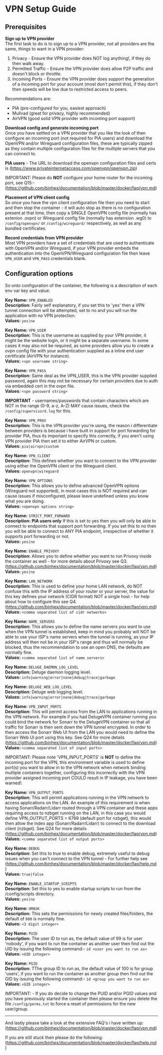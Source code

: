 # **VPN Setup Guide**

## **Prerequisites**<br>

**Sign up to VPN provider**<br>
The first task to do is to sign up to a VPN provider, not all providers are the same, things to want in a VPN provider:

1. Privacy - Ensure the VPN provider does NOT log anything!, if they do then walk away.
2. Permitted Traffic - Ensure the VPN provider does allow P2P traffic and doesn't block or throttle.
3. Incoming Ports - Ensure the VPN provider does support the generation of a incoming port for your account (most don't permit this), if they don't then speeds will be low due to restricted access to peers.

Recommendations are:

- PIA (pre-configured for you, easiest approach)
- Mullvad (great for privacy, highly recommended)
- AirVPN (good solid VPN provider with incoming port support)

**Download config and generate incoming port**<br>
Once you have settled on a VPN provider that you like the look of then configure an incoming port (not required for PIA users) and download the OpenVPN and/or Wireguard configuration files, these are typically zipped as they contain multiple configuration files for the multiple servers that you can connect to.

**PIA users** - The URL to download the openvpn configuration files and certs is (<https://www.privateinternetaccess.com/openvpn/openvpn.zip>)

IMPORTANT: Please do **NOT** configure your home router for the incoming port, see Q15:- (<https://github.com/binhex/documentation/blob/master/docker/faq/vpn.md>)

**Placement of VPN client config**<br>
So once you have the vpn client configuration file then you need to start and then stop the container - it will auto stop as there is no configuration present at that time, then copy a SINGLE OpenVPN config file (normally has extenion .ovpn) or Wireguard config file (normally has extension .wg0) to ```/config/openvpn/``` or ```/config/wireguard/``` respectively, as well as any bundled certificates.

**Record credentials from VPN provider**<br>
Most VPN providers have a set of credentials that are used to authenticate with OpenVPN and/or Wireguard, if your VPN provider embeds the authentication into the OpenVPN/Wireguard configuration file then leave ```VPN_USER``` and ```VPN_PASS``` credentials blank.

## **Configuration options**<br>

So onto configuration of the container, the following is a description of each env var key and value:

**Key Name:** ```VPN_ENABLED```<br>
**Description:** Fairly self explanatory, if you set this to 'yes' then a VPN tunnel connection will be attempted, set to no and you will run the application with no VPN protection.<br>
**Values:** ```yes|no```<br>

**Key Name:** ```VPN_USER```<br>
**Description:** This is the username as supplied by your VPN provider, it might be the website login, or it might be a separate username. In some cases it may also not be required, as some providers allow you to create a ovpn config file with your authentication supplied as a inline end user certificate (AirVPN for instance).<br>
**Values:** ```<vpn username string>```<br>

**Key Name:** ```VPN_PASS```<br>
**Description:** Same deal as the VPN_USER, this is the VPN provider supplied password, again this may not be necessary for certain providers due to auth via embedded cert in the ovpn file.<br>
**Values:** ```<vpn password string>```<br>

**IMPORTANT** - usernames/passwords that contain characters which are NOT in the range (0-9, a-z, A-Z) MAY cause issues, check the ```/config/supervisord.log``` for this.

**Key Name:** ```VPN_PROV```<br>
**Description:** This is the VPN provider you're using, the reason i differentiate between providers is because i have built in support for port forwarding for provider PIA, thus its important to specify this correctly, if you aren't using VPN provider PIA then set it to either AirVPN or custom.<br>
**Values:** ```pia|airvpn|custom```<br>

**Key Name:** ```VPN_CLIENT```<br>
**Description:**  This defines whether you want to connect to the VPN provider using either the OpenVPN client or the Wireguard client.<br>
**Values:** ```openvpn|wireguard```<br>

**Key Name:** ```VPN_OPTIONS```<br>
**Description:** This allows you to define advanced OpenVPN options (Wireguard not supported), in most cases this is NOT required and can cause issues if misconfigured, please leave undefined unless you know what you are doing.<br>
**Values:** ```<openvpn options string>```<br>

**Key Name:** ```STRICT_PORT_FORWARD```<br>
**Description:**  **PIA users only** If this is set to yes then you will only be able to connect to endpoints that support port forwarding. If you set this to no then you will be able to connect to ANY PIA endpoint, irrespective of whether it supports port forwarding or not.<br>
**Values:** ```yes|no```<br>

**Key Name:** ```ENABLE_PRIVOXY```<br>
**Description:** Allows you to define whether you want to run Privoxy inside the container as well - for more details about Privoxy see Q3. (<https://github.com/binhex/documentation/blob/master/docker/faq/vpn.md>)<br>
**Values:** ```yes|no```<br>

**Key Name:** ```LAN_NETWORK```<br>
**Description:** This is used to define your home LAN network, do NOT confuse this with the IP address of your router or your server, the value for this key defines your network (CIDR format) NOT a single host - for help about how to configure this see Q4. (<https://github.com/binhex/documentation/blob/master/docker/faq/vpn.md>)<br>
**Values:** ```<comma separated list of cidr networks>```<br>

**Key Name:** ```NAME_SERVERS```<br>
**Description:** This allows you to define the name servers you want to use when the VPN tunnel is established, keep in mind you probably will NOT be able to use your ISP's name servers when the tunnel is running, as your IP address will then not be in your ISP's range and thus will normally be blocked, thus the recommendation to use an open DNS, the defaults are normally fine.<br>
**Values:** ```<comma separated list of name servers>```<br>

**Key Name:** ```DELUGE_DAEMON_LOG_LEVEL```<br>
**Description:** Deluge daemon logging level.<br>
**Values:** ```info|warning|error|none|debug|trace|garbage```<br>

**Key Name:** ```DELUGE_WEB_LOG_LEVEL```<br>
**Description:** Deluge web logging level.<br>
**Values:** ```info|warning|error|none|debug|trace|garbage```<br>

**Key Name:** ```VPN_INPUT_PORTS```<br>
**Description:** This will permit access from the LAN to applications running in the VPN network. For example if you had DelugeVPN container running you could bind the network for Sonarr to the DelugeVPN container so that all traffic for Sonarr is then sent down the VPN tunnel encrypted. In order to then access the Sonarr Web UI from the LAN you would need to define the Sonarr Web UI port using this key. See Q24 for more details (<https://github.com/binhex/documentation/blob/master/docker/faq/vpn.md>)<br>
 **Values:** ```<comma separated list of input ports>```<br>

IMPORTANT: Please note 'VPN_INPUT_PORTS' is **NOT** to define the incoming port for the VPN, this environment variable is used to define port(s) you want to allow in to the VPN network when network binding multiple containers together, configuring this incorrectly with the VPN provider assigned incoming port COULD result in IP leakage, you have been warned!.

**Key Name:** ```VPN_OUTPUT_PORTS```<br>
**Description:** This will permit applications running in the VPN network to access applications on the LAN. An example of this requirement is when having Sonarr/Radarr/Lidarr routed through a VPN container and these apps requiring access to nzbget running on the LAN, in this case you would define VPN_OUTPUT_PORTS = 6789 (default port for nzbget), this would then allow the index app (Sonarr/Radarr/Lidarr) to connect to the download client (nzbget). See Q24 for more details (<https://github.com/binhex/documentation/blob/master/docker/faq/vpn.md>)<br>
 **Values:** ```<comma separated list of output ports>```<br>

**Key Name:** ```DEBUG```<br>
**Description:** Set this to true to enable debug, extremely useful to debug issues when you can't connect to the VPN tunnel - For further help see (<https://github.com/binhex/documentation/blob/master/docker/faq/help.md>)<br>
**Values:** ```true|false```<br>

**Key Name:** ```ENABLE_STARTUP_SCRIPTS```<br>
**Description:** Set this to yes to enable startup scripts to run from the /config/scripts directory.<br>
**Values:** ```yes|no```<br>

**Key Name:** ```UMASK```<br>
**Description:** This sets the permissions for newly created files/folders, the default of ```000``` is normally fine.<br>
**Values:** ```<3 digit integer>```<br>

**Key Name:** ```PUID```<br>
**Description:** The user ID to run as, the default value of 99 is for user 'nobody', if you want to run the container as another user then find out the UID by issuing the following command:- ```id <user you want to run as>```<br>
**Values:** ```<UID integer>```<br>

**Key Name:** ```PGID```<br>
**Description:** TThe group ID to run as, the default value of 100 is for group 'users', if you want to run the container as another group then find out the GID by issuing the following command:-  ```id <group you want to run as>```<br>
**Values:** ```<GID integer>```<br>

IMPORTANT: - If you do decide to change the PUID and/or PGID values and you have previously started the container then please ensure you delete the file ```/config/perms.txt``` to force a reset of permissions for the new user/group.

-------
And lastly please take a look at the extensive FAQ's i have written up:<br>
(<https://github.com/binhex/documentation/blob/master/docker/faq/vpn.md>)

If you are still stuck then please do the following:<br>
(<https://github.com/binhex/documentation/blob/master/docker/faq/help.md>)
